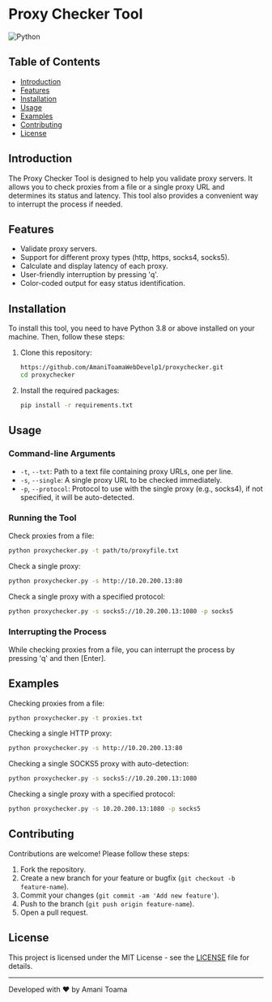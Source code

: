 # Proxy Checker Tool

![Python](https://img.shields.io/badge/Python-3.8%2B-blue)

## Table of Contents
- [Introduction](#introduction)
- [Features](#features)
- [Installation](#installation)
- [Usage](#usage)
- [Examples](#examples)
- [Contributing](#contributing)
- [License](#license)

## Introduction

The Proxy Checker Tool is designed to help you validate proxy servers. It allows you to check proxies from a file or a single proxy URL and determines its status and latency. This tool also provides a convenient way to interrupt the process if needed.

## Features

- Validate proxy servers.
- Support for different proxy types (http, https, socks4, socks5).
- Calculate and display latency of each proxy.
- User-friendly interruption by pressing 'q'.
- Color-coded output for easy status identification.

## Installation

To install this tool, you need to have Python 3.8 or above installed on your machine. Then, follow these steps:

1. Clone this repository:
    ```sh
    https://github.com/AmaniToamaWebDevelp1/proxychecker.git
    cd proxychecker
    ```

2. Install the required packages:
    ```sh
    pip install -r requirements.txt
    ```

## Usage

### Command-line Arguments

- `-t`, `--txt`: Path to a text file containing proxy URLs, one per line.
- `-s`, `--single`: A single proxy URL to be checked immediately.
- `-p`, `--protocol`: Protocol to use with the single proxy (e.g., socks4), if not specified, it will be auto-detected.

### Running the Tool

Check proxies from a file:
```sh
python proxychecker.py -t path/to/proxyfile.txt
```

Check a single proxy:
```sh
python proxychecker.py -s http://10.20.200.13:80
```

Check a single proxy with a specified protocol:
```sh
python proxychecker.py -s socks5://10.20.200.13:1080 -p socks5
```

### Interrupting the Process

While checking proxies from a file, you can interrupt the process by pressing 'q' and then [Enter].

## Examples

Checking proxies from a file:
```sh
python proxychecker.py -t proxies.txt
```

Checking a single HTTP proxy:
```sh
python proxychecker.py -s http://10.20.200.13:80
```

Checking a single SOCKS5 proxy with auto-detection:
```sh
python proxychecker.py -s socks5://10.20.200.13:1080
```

Checking a single proxy with a specified protocol:
```sh
python proxychecker.py -s 10.20.200.13:1080 -p socks5
```

## Contributing

Contributions are welcome! Please follow these steps:

1. Fork the repository.
2. Create a new branch for your feature or bugfix (`git checkout -b feature-name`).
3. Commit your changes (`git commit -am 'Add new feature'`).
4. Push to the branch (`git push origin feature-name`).
5. Open a pull request.

## License

This project is licensed under the MIT License - see the [LICENSE](LICENSE) file for details.

---

Developed with ❤️ by Amani Toama
